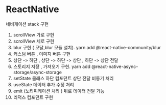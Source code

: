 # ReactNative

네비게이션 stack 구현

1. scrollView 가로 구현
2. scrollView 세로 구현
3. blur 구현 ( 모달,blur 모듈 설치).  yarn add @react-native-community/blur
4. 커스텀 버튼 , 이미지 버튼 구현
5. 상단 -> 하단 , 상단 -> 하단 -> 상단 , 하단 -> 상단 전달
6. 스토리지 저장 , 가져오기 구현.  yarn add @react-native-async-storage/async-storage
7. setState 클래스 하단 컴포던트 상단 전달 비동기 처리
8. useState 데이터 추가 수정 처리
9. emit (노티피케이션 처리 ) 뒤로 데이터 전달 가능
10. 리덕스 컴포던트 구현 

